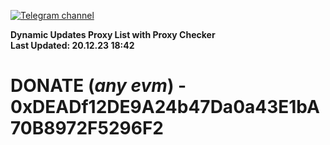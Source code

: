 [![Telegram channel](https://img.shields.io/endpoint?url=https://runkit.io/damiankrawczyk/telegram-badge/branches/master?url=https://t.me/n4z4v0d)](https://t.me/n4z4v0d) 

**Dynamic Updates Proxy List with Proxy Checker**  
**Last Updated: 20.12.23 18:42**

# DONATE (_any evm_) - 0xDEADf12DE9A24b47Da0a43E1bA70B8972F5296F2
